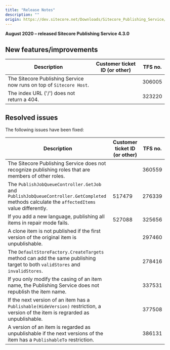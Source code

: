 ```yaml
---
title: "Release Notes"
description: ""
origin: https://dev.sitecore.net/Downloads/Sitecore_Publishing_Service/43/Sitecore_Publishing_Service_430/Release_Notes
---
```


**August 2020 – released Sitecore Publishing Service 4.3.0**

## New features/improvements

 | Description | Customer ticket ID (or other) | TFS no. |
 | --- | --- | --- |
 | The Sitecore Publishing Service now runs on top of `Sitecore Host`. |  | 306005 |
 | ​​​The index URL ('/') does not return a 404.​ |  | 323220 |

## Resolved issues

The following issues have been fixed:

 | Description | Customer ticket ID (or other) | TFS no. |
 | --- | --- | --- |
 | ​The Sitecore Publishing Service does not recognize publishing roles that are members of other roles.​ |  | 360559 |
 | The `PublishJobQueueController.GetJob` and `PublishJobQueueController.GetCompleted` methods calculate the `affectedItems` value differently. | 517479 | 276339 |
 | If you add a new language, ​publishing all items in repair mode fails. | 527088 | 325656 |
 | ​​A clone item is not published if the first version of the original item is unpublishable​​. |  | 297460 |
 | The `DefaultStoreFactory.CreateTargets`​ method can add the same publishing target to both `validStores` and `invalidStores`.​​ |  | 278416 |
 | ​If you only modify the casing of an item name, the Publishing Service does not republish the item name.​​ |  | 337531 |
 | If the next version of an item has a `Publishable(HideVersion)` restriction​, a version of the item is regrarded as unpublishable.​​ |  | 377508 |
 | A version of an item is regarded as unpublishable if the next versions of the item has a `PublishableTo` restriction​.​​ |  | 386131 |